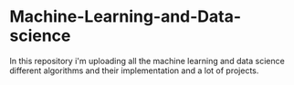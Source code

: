 # Machine-Learning-and-Data-science
In this repository i'm uploading all the machine learning and data science different algorithms and their implementation and a lot of projects. 

